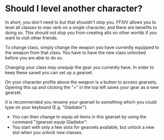 # Should I level another character?
In short, you don't need to but that shouldn't stop you. FFXIV allows you to level all classes to max rank on a single character, and there are benefits to doing so. This should not stop you from creating alts on other worlds if you want to visit other friends.

To change class, simply change the weapon you have currently equipped to the weapon from that class. You have to have the new class unlocked before you are able to do so.

Changing your class may unequip the gear you currently have. In order to keep these saved you can set up a gearset.

On your character profile above the weapon is a button to access gearsets. Opening this up and clicking the "+" in the top left saves your gear as a new gearset.

It is recommended you rename your gearset to something which you could type on your keyboard (E.g. "Gladiator").
- You can then change to equip all items in this gearset by using the command "/gearset equip Gladiator".
- You start with only a few slots for gearsets available, but unlock a new slot when you unlock new classes.